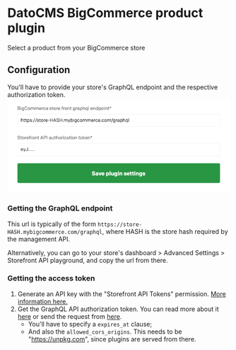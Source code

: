 # DatoCMS BigCommerce product plugin

Select a product from your BigCommerce store

## Configuration

You'll have to provide your store's GraphQL endpoint and the respective authorization token.
![Plugin's configuration](docs/config.png)

### Getting the GraphQL endpoint
This url is typically of the form `https://store-HASH.mybigcommerce.com/graphql`, where HASH is the store hash required by the management API.

Alternatively, you can go to your store's dashboard > Advanced Settings > Storefront API playground, and copy the url from there.

### Getting the access token
1. Generate an API key with the "Storefront API Tokens" permission. [More information here.](https://developer.bigcommerce.com/api-docs/getting-started/authentication/rest-api-authentication#obtaining-store-api-credentials)
2. Get the GraphQL API authorization token. You can read more about it [here](https://developer.bigcommerce.com/api-docs/storefront/graphql/graphql-storefront-api-overview#authentication) or send the request from [here](https://developer.bigcommerce.com/api-docs/storefront/graphql/graphql-storefront-api-overview#authentication).
   * You'll have to specify a `expires_at` clause;
   * And also the `allowed_cors_origins`. This needs to be "https://unpkg.com", since plugins are served from there.

